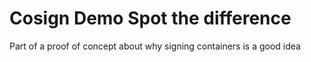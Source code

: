 # Cosign Demo Spot the difference

Part of a proof of concept about why signing containers is a good idea
